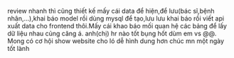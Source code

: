 review nhanh thì cũng thiết kế mấy cái data để hiện,để lưu(bác sĩ,bệnh nhân,...),khai báo model rồi dùng mysql để tạo,lưu lưu khai báo rồi viết api xuất data cho frontend thôi.Mấy cái khao báo mối quan hệ các bảng để lấy dữ liệu nhau củng căng á.
anh(chị) hr nào tốt bụng hốt dùm em vs @@.
Mong có cơ hội show website cho ló dễ hình dung hơn
chúc mn một ngày tốt lành
